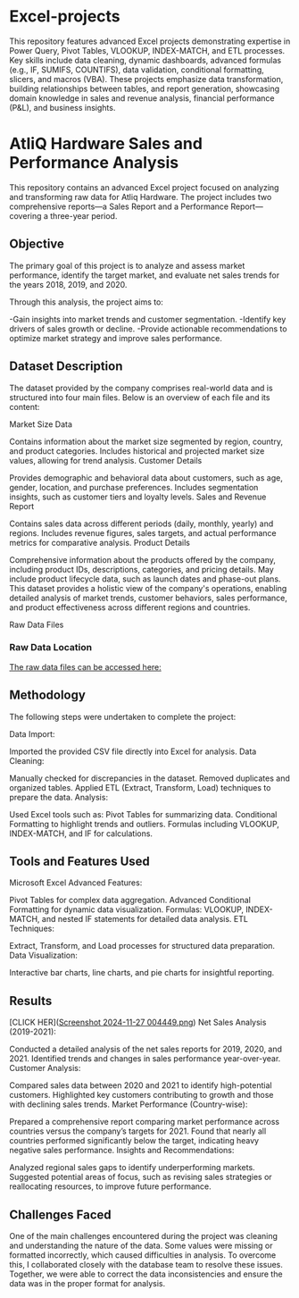# Excel-projects
This repository features advanced Excel projects demonstrating expertise in Power Query, Pivot Tables, VLOOKUP, INDEX-MATCH, and ETL processes. Key skills include data cleaning, dynamic dashboards, advanced formulas (e.g., IF, SUMIFS, COUNTIFS), data validation, conditional formatting, slicers, and macros (VBA). These projects emphasize data transformation, building relationships between tables, and report generation, showcasing domain knowledge in sales and revenue analysis, financial performance (P&L), and business insights.




#  AtliQ Hardware Sales and Performance Analysis
This repository contains an advanced Excel project focused on analyzing and transforming raw data for Atliq Hardware. The project includes two comprehensive reports—a Sales Report and a Performance Report—covering a three-year period.

## Objective
The primary goal of this project is to analyze and assess market performance, identify the target market, and evaluate net sales trends for the years 2018, 2019, and 2020.

Through this analysis, the project aims to:

-Gain insights into market trends and customer segmentation.
-Identify key drivers of sales growth or decline.
-Provide actionable recommendations to optimize market strategy and improve sales performance.


## Dataset Description
The dataset provided by the company comprises real-world data and is structured into four main files. Below is an overview of each file and its content:

Market Size Data

Contains information about the market size segmented by region, country, and product categories.
Includes historical and projected market size values, allowing for trend analysis.
Customer Details

Provides demographic and behavioral data about customers, such as age, gender, location, and purchase preferences.
Includes segmentation insights, such as customer tiers and loyalty levels.
Sales and Revenue Report

Contains sales data across different periods (daily, monthly, yearly) and regions.
Includes revenue figures, sales targets, and actual performance metrics for comparative analysis.
Product Details

Comprehensive information about the products offered by the company, including product IDs, descriptions, categories, and pricing details.
May include product lifecycle data, such as launch dates and phase-out plans.
This dataset provides a holistic view of the company's operations, enabling detailed analysis of market trends, customer behaviors, sales performance, and product effectiveness across different regions and countries.

Raw Data Files
### Raw Data Location  
  

 [The raw data files can be accessed here:](https://github.com/prathampratap007/Excel-projects/tree/54850cf4f38cd754c0c394a020ee72acfbd8fa84/ATLIQ%20PROJECT%20FOLDER/RAW%20DATA)



##  Methodology
The following steps were undertaken to complete the project:

Data Import:

Imported the provided CSV file directly into Excel for analysis.
Data Cleaning:

Manually checked for discrepancies in the dataset.
Removed duplicates and organized tables.
Applied ETL (Extract, Transform, Load) techniques to prepare the data.
Analysis:

Used Excel tools such as:
Pivot Tables for summarizing data.
Conditional Formatting to highlight trends and outliers.
Formulas including VLOOKUP, INDEX-MATCH, and IF for calculations.


## Tools and Features Used
Microsoft Excel Advanced Features:

Pivot Tables for complex data aggregation.
Advanced Conditional Formatting for dynamic data visualization.
Formulas: VLOOKUP, INDEX-MATCH, and nested IF statements for detailed data analysis.
ETL Techniques:

Extract, Transform, and Load processes for structured data preparation.
Data Visualization:

Interactive bar charts, line charts, and pie charts for insightful reporting.


## Results
[CLICK HER]([Screenshot 2024-11-27 004449.png](https://github.com/prathampratap007/Excel-projects/blob/7243b2ff418144f3102b1bcba23ae0b9562df313/Screenshot%202024-11-27%20004449.png))
Net Sales Analysis (2019-2021):

Conducted a detailed analysis of the net sales reports for 2019, 2020, and 2021.
Identified trends and changes in sales performance year-over-year.
Customer Analysis:

Compared sales data between 2020 and 2021 to identify high-potential customers.
Highlighted key customers contributing to growth and those with declining sales trends.
Market Performance (Country-wise):

Prepared a comprehensive report comparing market performance across countries versus the company’s targets for 2021.
Found that nearly all countries performed significantly below the target, indicating heavy negative sales performance.
Insights and Recommendations:

Analyzed regional sales gaps to identify underperforming markets.
Suggested potential areas of focus, such as revising sales strategies or reallocating resources, to improve future performance.


## Challenges Faced
One of the main challenges encountered during the project was cleaning and understanding the nature of the data. Some values were missing or formatted incorrectly, which caused difficulties in analysis. To overcome this, I collaborated closely with the database team to resolve these issues. Together, we were able to correct the data inconsistencies and ensure the data was in the proper format for analysis.



